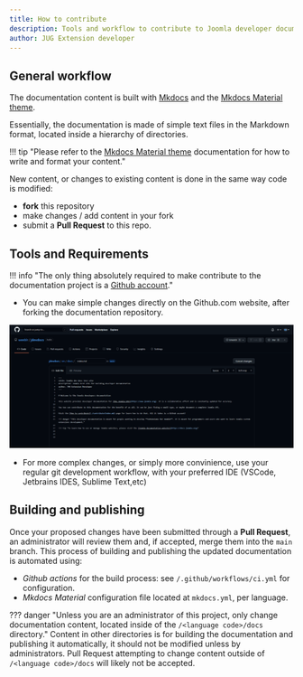 ```yaml
---
title: How to contribute
description: Tools and workflow to contribute to Joomla developer documentation
author: JUG Extension developer
---
```


## General workflow

The documentation content is built with [Mkdocs](https://www.mkdocs.org/) and the [Mkdocs Material theme](https://squidfunk.github.io/mkdocs-material/).

Essentially, the documentation is made of simple text files in the Markdown format, located inside a hierarchy of directories.

!!! tip "Please refer to the [Mkdocs Material theme](https://squidfunk.github.io/mkdocs-material/) documentation for how to write and format your content."

New content, or changes to existing content is done in the same way code is modified:

- **fork** this repository
- make changes / add content in your fork
- submit a **Pull Request** to this repo. 

## Tools and Requirements

!!! info "The only thing absolutely required to make contribute to the documentation project is a [Github account](https://github.com/)."

- You can make simple changes directly on the Github.com website, after forking the documentation repository.

![Editing a documentation page directly on Github](../_images/github-editing.png)

- For more complex changes, or simply more convinience, use your regular git development workflow, with your preferred IDE (VSCode, Jetbrains IDES, Sublime Text,etc)

## Building and publishing

Once your proposed changes have been submitted through a **Pull Request**, an administrator will review them and, if accepted, merge them into the `main` branch. This process of building and publishing the updated documentation is automated using:

- *Github actions* for the build process: see `/.github/workflows/ci.yml` for configuration.
- *Mkdocs Material* configuration file located at `mkdocs.yml`, per language.

??? danger "Unless you are an administrator of this project, only change documentation content, located inside of the `/<language code>/docs` directory."
    Content in other directories is for building the documentation and publishing it automatically, it should not be modified unless by administrators. Pull Request attempting to change content outside of `/<language code>/docs` will likely not be accepted. 
